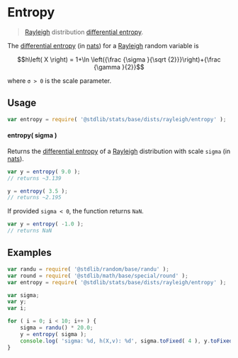<!--

@license Apache-2.0

Copyright (c) 2018 The Stdlib Authors.

Licensed under the Apache License, Version 2.0 (the "License");
you may not use this file except in compliance with the License.
You may obtain a copy of the License at

   http://www.apache.org/licenses/LICENSE-2.0

Unless required by applicable law or agreed to in writing, software
distributed under the License is distributed on an "AS IS" BASIS,
WITHOUT WARRANTIES OR CONDITIONS OF ANY KIND, either express or implied.
See the License for the specific language governing permissions and
limitations under the License.

-->

# Entropy

> [Rayleigh][rayleigh-distribution] distribution [differential entropy][entropy].

<!-- Section to include introductory text. Make sure to keep an empty line after the intro `section` element and another before the `/section` close. -->

<section class="intro">

The [differential entropy][entropy] (in [nats][nats]) for a [Rayleigh][rayleigh-distribution] random variable is

<!-- <equation class="equation" label="eq:rayleigh_entropy" align="center" raw="h\left( X \right) = 1+\ln \left({\frac {\sigma }{\sqrt {2}}}\right)+{\frac {\gamma }{2}}" alt="Differential entropy for a Rayleigh distribution."> -->

```math
h\left( X \right) = 1+\ln \left({\frac {\sigma }{\sqrt {2}}}\right)+{\frac {\gamma }{2}}
```

<!-- <div class="equation" align="center" data-raw-text="h\left( X \right) = 1+\ln \left({\frac {\sigma }{\sqrt {2}}}\right)+{\frac {\gamma }{2}}" data-equation="eq:rayleigh_entropy">
    <img src="https://cdn.jsdelivr.net/gh/stdlib-js/stdlib@51534079fef45e990850102147e8945fb023d1d0/lib/node_modules/@stdlib/stats/base/dists/rayleigh/entropy/docs/img/equation_rayleigh_entropy.svg" alt="Differential entropy for a Rayleigh distribution.">
    <br>
</div> -->

<!-- </equation> -->

where `σ > 0` is the scale parameter.

</section>

<!-- /.intro -->

<!-- Package usage documentation. -->

<section class="usage">

## Usage

```javascript
var entropy = require( '@stdlib/stats/base/dists/rayleigh/entropy' );
```

#### entropy( sigma )

Returns the [differential entropy][entropy] of a [Rayleigh][rayleigh-distribution] distribution with scale `sigma` (in [nats][nats]).

```javascript
var y = entropy( 9.0 );
// returns ~3.139

y = entropy( 3.5 );
// returns ~2.195
```

If provided `sigma < 0`, the function returns `NaN`.

```javascript
var y = entropy( -1.0 );
// returns NaN
```

</section>

<!-- /.usage -->

<!-- Package usage notes. Make sure to keep an empty line after the `section` element and another before the `/section` close. -->

<section class="notes">

</section>

<!-- /.notes -->

<!-- Package usage examples. -->

<section class="examples">

## Examples

<!-- eslint no-undef: "error" -->

```javascript
var randu = require( '@stdlib/random/base/randu' );
var round = require( '@stdlib/math/base/special/round' );
var entropy = require( '@stdlib/stats/base/dists/rayleigh/entropy' );

var sigma;
var y;
var i;

for ( i = 0; i < 10; i++ ) {
    sigma = randu() * 20.0;
    y = entropy( sigma );
    console.log( 'sigma: %d, h(X,v): %d', sigma.toFixed( 4 ), y.toFixed( 4 ) );
}
```

</section>

<!-- /.examples -->

<!-- Section to include cited references. If references are included, add a horizontal rule *before* the section. Make sure to keep an empty line after the `section` element and another before the `/section` close. -->

<section class="references">

</section>

<!-- /.references -->

<!-- Section for related `stdlib` packages. Do not manually edit this section, as it is automatically populated. -->

<section class="related">

</section>

<!-- /.related -->

<!-- Section for all links. Make sure to keep an empty line after the `section` element and another before the `/section` close. -->

<section class="links">

[rayleigh-distribution]: https://en.wikipedia.org/wiki/Student%27s_t-distribution

[entropy]: https://en.wikipedia.org/wiki/Entropy_%28information_theory%29

[nats]: https://en.wikipedia.org/wiki/Nat_%28unit%29

</section>

<!-- /.links -->
